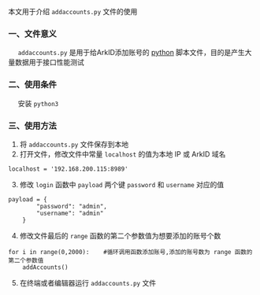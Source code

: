 本文用于介绍 `addaccounts.py` 文件的使用                     
### 一、文件意义                   
&nbsp;&nbsp;&nbsp;&nbsp; `addaccounts.py` 是用于给ArkID添加账号的 [python](https://www.python.org/) 脚本文件，目的是产生大量数据用于接口性能测试        
### 二、使用条件      
&nbsp;&nbsp;&nbsp;&nbsp;&nbsp;安装 `python3`     
### 三、使用方法      
1. 将 `addaccounts.py` 文件保存到本地    
2. 打开文件，修改文件中常量 `localhost` 的值为本地 IP 或 ArkID 域名
```
localhost = '192.168.200.115:8989'
```  
3. 修改 `login` 函数中 `payload` 两个键 `password` 和 `username` 对应的值             
```
payload = {
        "password": "admin",
        "username": "admin"
    }
```
4. 修改文件最后的 `range` 函数的第二个参数值为想要添加的账号个数    
```
for i in range(0,2000):    #循环调用函数添加账号,添加的账号数为 range 函数的第二个参数值
    addAccounts()
```       
5. 在终端或者编辑器运行 `addaccounts.py` 文件

